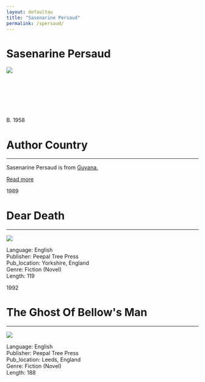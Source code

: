 ```yaml
---
layout: defaultau
title: "Sasenarine Persaud"
permalink: /spersaud/
---
```

<!-- partial:index.partial.html -->
<div class="content">
     <h1>Sasenarine Persaud</h1>
    <div class="quote">
        <div><img src="https://static.wixstatic.com/media/e95725_240642b370fa45c1a5ca13a024665414.jpg/v1/fill/w_336,h_445,al_c,q_80,usm_0.66_1.00_0.01,enc_auto/e95725_240642b370fa45c1a5ca13a024665414.jpg" class="logo"></div>
    </div>
    <div class="timeline">
        <div style="padding-bottom:100px;"></div>
        <div class="block">
             <div class="date right"><p class="right"> B. 1958 </p></div>
            <div class="dot"></div>
            <div class="left first">
            <div class="author_country">
                <h1>Author Country</h1><hr>
          <div class="aclocation">  <p>Sasenarine Persaud is from <a href="{{ site.baseurl }}/62">Guyana.</a></p></div>
              <div class="acreadmore">  <a href="NA" target="_blank">Read more</a></div>
            </div>
            </div>
        <div class="block">
            <div class="date left"><p class="left">1989</p></div>
            <div class="dot"></div>
            <div class="right">
                <h1>Dear Death</h1><hr>
                <p><img src="https://m.media-amazon.com/images/I/71JGBW8A41L._SY291_BO1,204,203,200_QL40_FMwebp_.gif"></p>
                <p>
                Language: English<br/>
                Publisher: Peepal Tree Press<br/>
                Pub_location: Yorkshire, England<br/>
                Genre: Fiction (Novel)<br/>
                Length: 119<br/>                   </p>
            </div>
        </div>
       <div class="block">
            <div class="date left"><p class="left">1992</p></div>
            <div class="dot"></div>
            <div class="right">
                <h1>The Ghost Of Bellow's Man</h1><hr>
                <p><img src="https://m.media-amazon.com/images/I/416X5ZBBTVL._SY291_BO1,204,203,200_QL40_FMwebp_.jpg"></p>
                <p>
                Language: English<br/>
                Publisher: Peepal Tree Press<br/>
                Pub_location: Leeds, England<br/>
                Genre: Fiction (Novel)<br/>
                Length: 188 <br/>                   </p>
            </div>
        </div>
  <!-- partial -->
<script src='https://cdnjs.cloudflare.com/ajax/libs/jquery/3.1.1/jquery.min.js'></script><script  src="{{ site.baseurl }}/assets/js/authorscript.js"></script>